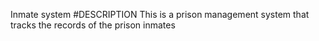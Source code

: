 Inmate system
#DESCRIPTION
This is a prison management system that tracks the records of the prison inmates
